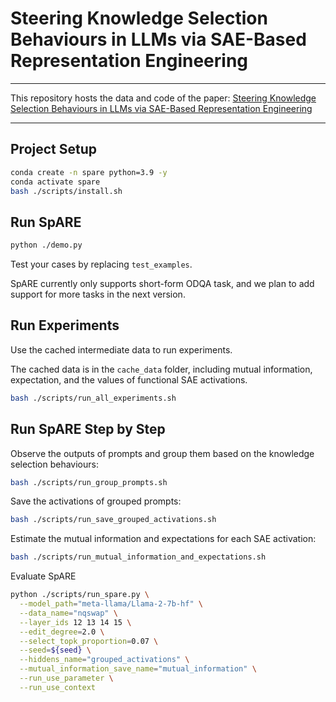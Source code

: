 # Steering Knowledge Selection Behaviours in LLMs via SAE-Based Representation Engineering

---

This repository hosts the data and code of the paper: [Steering Knowledge Selection Behaviours in LLMs via SAE-Based Representation Engineering](https://arxiv.org/pdf/2410.15999)

---


## Project Setup
```bash
conda create -n spare python=3.9 -y
conda activate spare
bash ./scripts/install.sh
```

## Run SpARE


```bash
python ./demo.py
```

Test your cases by replacing `test_examples`.

SpARE currently only supports short-form ODQA task, and we plan to add support for more tasks in the next version. 

## Run Experiments

Use the cached intermediate data to run experiments.

The cached data is in the `cache_data` folder, including mutual information, expectation, and the values of functional SAE activations.  

```bash
bash ./scripts/run_all_experiments.sh
```

## Run SpARE Step by Step

Observe the outputs of prompts and group them based on the knowledge selection behaviours:
```bash
bash ./scripts/run_group_prompts.sh
```

Save the activations of grouped prompts:
```bash
bash ./scripts/run_save_grouped_activations.sh
```

Estimate the mutual information and expectations for each SAE activation: 

```bash
bash ./scripts/run_mutual_information_and_expectations.sh
```

Evaluate SpARE
```bash
python ./scripts/run_spare.py \
  --model_path="meta-llama/Llama-2-7b-hf" \
  --data_name="nqswap" \
  --layer_ids 12 13 14 15 \
  --edit_degree=2.0 \
  --select_topk_proportion=0.07 \
  --seed=${seed} \
  --hiddens_name="grouped_activations" \
  --mutual_information_save_name="mutual_information" \
  --run_use_parameter \
  --run_use_context
```
